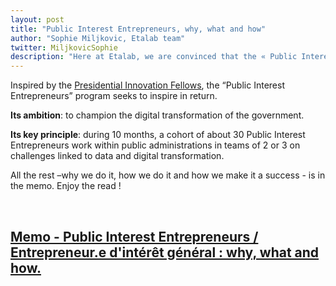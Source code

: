 ```yaml
---
layout: post
title: "Public Interest Entrepreneurs, why, what and how"
author: "Sophie Miljkovic, Etalab team"
twitter: MiljkovicSophie
description: "Here at Etalab, we are convinced that the « Public Interest Entrepreneurs » program is a way for governments to transform the administration from within. That is the reason why we have put together a memo on what we do, why we do it and how we do it."
---
```


 Inspired by the [Presidential Innovation
 Fellows](https://presidentialinnovationfellows.gov/), the “Public
 Interest Entrepreneurs” program seeks to inspire in return.
 
**Its ambition**: to champion the digital transformation of the government. 

**Its key principle**: during 10 months, a cohort of about 30 Public
Interest Entrepreneurs work within public administrations in teams of
2 or 3 on challenges linked to data and digital transformation.

All the rest –why we do it, how we do it and how we make it a
success - is in the memo. Enjoy the read !

<br/>

## [Memo - Public Interest Entrepreneurs / Entrepreneur.e d'intérêt général : why, what and how.](/docs/Public-Interest-Entrepreneurs-EN-memo.pdf)
